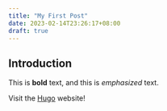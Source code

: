 ```yaml
---
title: "My First Post"
date: 2023-02-14T23:26:17+08:00
draft: true
---
```

## Introduction

This is **bold** text, and this is *emphasized* text.

Visit the [Hugo](https://gohugo.io) website!
